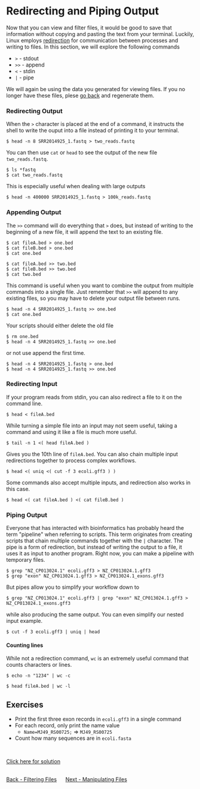 # Redirecting and Piping Output

Now that you can view and filter files, it would be good to save that information without copying and pasting the text from your terminal.
Luckily, Linux employs [redirection](https://en.wikipedia.org/wiki/Redirection_%28computing%29) for communication between processes and writing to files.
In this section, we will explore the following commands

- `>` - stdout
- `>>` - append
- `<` - stdin
- `|` - pipe

We will again be using the data you generated for viewing files.
If you no longer have these files, plese [go back](gnu_utils_02.md) and regenerate them.

### Redirecting Output

When the `>` character is placed at the end of a command, it instructs the shell to write the ouput into a file instead of printing it to your terminal.

```
$ head -n 8 SRR2014925_1.fastq > two_reads.fastq
```

You can then use `cat` or `head` to see the output of the new file `two_reads.fastq`.

```
$ ls *fastq
$ cat two_reads.fastq
```

This is especially useful when dealing with large outputs

```
$ head -n 400000 SRR2014925_1.fastq > 100k_reads.fastq
```


### Appending Output

The `>>` command will do everything that `>` does, but instead of writing to the beginning of a new file, it will append the text to an existing file.

```
$ cat fileA.bed > one.bed
$ cat fileB.bed > one.bed
$ cat one.bed

$ cat fileA.bed >> two.bed
$ cat fileB.bed >> two.bed
$ cat two.bed
```

This command is useful when you want to combine the output from multiple commands into a single file.
Just remember that `>>` will append to any existing files, so you may have to delete your output file between runs.

```
$ head -n 4 SRR2014925_1.fastq >> one.bed
$ cat one.bed
```

Your scripts should either delete the old file

```
$ rm one.bed
$ head -n 4 SRR2014925_1.fastq >> one.bed
```

or not use append the first time.

```
$ head -n 4 SRR2014925_1.fastq > one.bed
$ head -n 4 SRR2014925_1.fastq >> one.bed
```

### Redirecting Input

If your program reads from stdin, you can also redirect a file to it on the command line.

```
$ head < fileA.bed
```

While turning a simple file into an input may not seem useful, taking a command and using it like a file is much more useful.

```
$ tail -n 1 <( head fileA.bed )
```

Gives you the 10th line of `fileA.bed`. You can also chain multiple input redirections together to process complex workflows.

```
$ head <( uniq <( cut -f 3 ecoli.gff3 ) )
```

Some commands also accept multiple inputs, and redirection also works in this case.

```
$ head <( cat fileA.bed ) <( cat fileB.bed )
```

### Piping Output

Everyone that has interacted with bioinformatics has probably heard the term "pipeline" when referring to scripts.
This term originates from creating scripts that chain multiple commands together with the `|` character.
The pipe is a form of redirection, but instead of writing the output to a file, it uses it as input to another program.
Right now, you can make a pipeline with temporary files.

```
$ grep "NZ_CP013024.1" ecoli.gff3 > NZ_CP013024.1.gff3
$ grep "exon" NZ_CP013024.1.gff3 > NZ_CP013024.1_exons.gff3
```

But pipes allow you to simplify your workflow down to

```
$ grep "NZ_CP013024.1" ecoli.gff3 | grep "exon" NZ_CP013024.1.gff3 > NZ_CP013024.1_exons.gff3
```

while also producing the same output. You can even simplify our nested input example.

```
$ cut -f 3 ecoli.gff3 | uniq | head
```

#### Counting lines

While not a redirection command, `wc` is an extremely useful command that counts characters or lines.

```
$ echo -n "1234" | wc -c
```

```
$ head fileA.bed | wc -l
```

## Exercises
- Print the first three exon records in `ecoli.gff3` in a single command
- For each record, only print the name value
  - `Name=MJ49_RS00725;` => `MJ49_RS00725`
- Count how many sequences are in `ecoli.fasta`
<br>

[Click here for solution](gnu_utils_04_solution.md)
<br>
<br>

[Back - Filtering Files](gnu_utils_03.md) &nbsp;&nbsp;&nbsp;&nbsp; [Next - Manipulating Files](gnu_utils_05.md)
